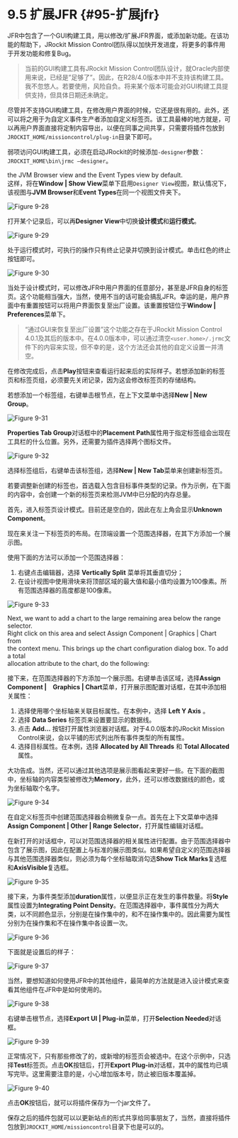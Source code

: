 # 9.5 扩展JFR {#95-扩展jfr}

JFR中包含了一个GUI构建工具，用以修改/扩展JFR界面，或添加新功能。在该功能的帮助下，JRockit Mission Control团队得以加快开发进度，将更多的事件用于开发功能和修复Bug。

> 当前的GUI构建工具有JRockit Mission Control团队设计，就Oracle内部使用来说，已经是”足够了”。因此，在R28/4.0版本中并不支持该构建工具。我不忽悠人。若要使用，风险自负。将来某个版本可能会对GUI构建工具提供支持，但具体日期还未确定。

尽管并不支持GUI构建工具，在修改用户界面的时候，它还是很有用的。此外，还可以将之用于为自定义事件生产者添加自定义标签页。该工具最棒的地方就是，可以再用户界面直接将定制内容导出，以便在同事之间共享，只需要将插件包放到`JROCKIT_HOME/missioncontrol/plug-in`目录下即可。

弱项访问GUI构建工具，必须在启动JRockit的时候添加`-designer`参数：`JROCKIT_HOME\bin\jrmc –designer`。

the JVM Browser view and the Event Types view by default.  
这样，将在**Window \| Show View**菜单下启用`Designer View`视图，默认情况下，该视图与**JVM Browser**和**Event Types**在同一个视图文件夹下。

![](../images/9-28.jpg "Figure 9-28")

打开某个记录后，可以再**Designer View**中切换**设计模式**和**运行模式**。

![](../images/9-29.jpg "Figure 9-29")

处于运行模式时，可执行的操作只有终止记录并切换到设计模式。单击红色的终止按钮即可。

![](../images/9-30.jpg "Figure 9-30")

当处于设计模式时，可以修改JFR中用户界面的任意部分，甚至是JFR自身的标签页。这个功能相当强大，当然，使用不当的话可能会搞乱JFR。幸运的是，用户界面中有重置按钮可以将用户界面恢复至出厂设置。该重置按钮位于**Window \| Preferences**菜单下。

> “通过GUI来恢复至出厂设置”这个功能之存在于JRockit Mission Control 4.0.1及其后的版本中。在4.0.0版本中，可以通过清空`<user.home>/.jrmc`文件下的内容来实现，但不幸的是，这个方法还会其他的自定义设置一并清空。

在修改完成后，点击**Play**按钮来查看运行起来后的实际样子。若想添加新的标签页和标签页组，必须要先关闭记录，因为这会修改标签页的存储结构。

若想添加一个标签组，右键单击根节点，在上下文菜单中选择**New \| New Group**。

![](../images/9-31.jpg "Figure 9-31")

**Properties Tab Group**对话框中的**Placement Path**属性用于指定标签组会出现在工具栏的什么位置。另外，还需要为插件选择两个图标文件。

![](../images/9-32.jpg "Figure 9-32")

选择标签组后，右键单击该标签组，选择**New \| New Tab**菜单来创建新标签页。

若要调整新创建的标签也，首选载入包含目标事件类型的记录。作为示例，在下面的内容中，会创建一个新的标签页来检测JVM中已分配的内存总量。

首先，进入标签页设计模式。目前还是空白的，因此在左上角会显示**Unknown Component**。

现在来关注一下标签页的布局。在顶端设置一个范围选择器，在其下方添加一个展示图。

使用下面的方法可以添加一个范围选择器：

1. 右键点击编辑器，选择
   **Vertically Split**
   菜单将其垂直切分；
2. 在设计视图中使用滑块来将顶部区域的最大值和最小值均设置为100像素。所有范围选择器的高度都是100像素。

![](../images/9-33.jpg "Figure 9-33")

Next, we want to add a chart to the large remaining area below the range selector.  
Right click on this area and select Assign Component \| Graphics \| Chart from  
the context menu. This brings up the chart configuration dialog box. To add a total  
allocation attribute to the chart, do the following:

接下来，在范围选择器的下方添加一个展示图。右键单击该区域，选择**Assign Component \|　Graphics \| Chart**菜单，打开展示图配置对话框，在其中添加相关属性：

1. 选择使用哪个坐标轴来关联目标属性。在本例中，选择
   **Left Y Axis**
   。
2. 选择
   **Data Series**
   标签页来设置要显示的数据线。
3. 点击
   **Add…**
   按钮打开属性浏览器对话框。对于4.0.0版本的JRockit Mission Control来说，会以平铺的形式列出所有事件类型的所有属性。
4. 选择目标属性。在本例，选择
   **Allocated by All Threads**
   和
   **Total Allocated**
   属性。

大功告成。当然，还可以通过其他选项是展示图看起来更好一些。在下面的截图中，坐标轴的内容类型被修改为**Memory**，此外，还可以修改数据线的颜色，或为坐标轴取个名字。

![](../images/9-34.jpg "Figure 9-34")

在自定义标签页中创建范围选择器会稍微复杂一点。首先在上下文菜单中选择**Assign Component \| Other \| Range Selector**，打开属性编辑对话框。

在新打开的对话框中，可以对范围选择器的相关属性进行配置。由于范围选择器中包含了展示图，因此在配置上与标准的展示图类似。如果希望自定义的范围选择器与其他范围选择器类似，则必须为每个坐标轴取消勾选**Show Tick Marks**复选框和**AxisVisible**复选框。

![](../images/9-35.jpg "Figure 9-35")

接下来，为事件类型添加**duration**属性，以便显示正在发生的事件数量。将**Style**属性设置为**Integrating Point Density**。在范围选择器中，事件属性分为两大类，以不同颜色显示，分别是在操作集中的，和不在操作集中的。因此需要为属性分别为在操作集和不在操作集中各设置一次。

![](../images/9-36.jpg "Figure 9-36")

下面就是设置后的样子：

![](../images/9-37.jpg "Figure 9-37")

当然，要想知道如何使用JFR中的其他组件，最简单的方法就是进入设计模式来查看其他组件在JFR中是如何使用的。

![](../images/9-38.jpg "Figure 9-38")

右键单击根节点，选择**Export UI \| Plug-in**菜单，打开**Selection Needed**对话框。

![](../images/9-39.jpg "Figure 9-39")

正常情况下，只有那些修改了的，或新增的标签页会被选中。在这个示例中，只选择**Test**标签页。点击**OK**按钮后，打开**Export Plug-in**对话框，其中的属性均已填写完毕。这里需要注意的是，小心增加版本号，防止被旧版本覆盖掉。

![](../images/9-40.jpg "Figure 9-40")

点击**OK**按钮后，就可以将插件保存为一个jar文件了。

保存之后的插件包就可以以更新站点的形式共享给同事朋友了，当然，直接将插件包放到`JROCKIT_HOME/missioncontrol`目录下也是可以的。

